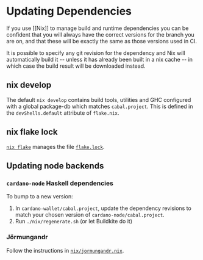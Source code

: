 # Updating Dependencies

If you use [[Nix]] to manage build and runtime dependencies you can be
confident that you will always have the correct versions for the
branch you are on, and that these will be exactly the same as those
versions used in CI.

It is possible to specify any git revision for the dependency and Nix
will automatically build it -- unless it has already been built
in a nix cache -- in which case the build result will be downloaded instead.

## nix develop

The default `nix develop` contains build tools, utilities and GHC
configured with a global package-db which matches `cabal.project`. This
is defined in the `devShells.default` attribute of `flake.nix`.

## nix flake lock

[`nix flake`](https://nixos.wiki/wiki/Flakes) manages the file [`flake.lock`](https://github.com/input-output-hk/cardano-wallet/blob/master/flake.lock).

## Updating node backends

### `cardano-node` Haskell dependencies

To bump to a new version:

1. In `cardano-wallet/cabal.project`, update
   the dependency revisions to match your chosen version of
   `cardano-node/cabal.project`.
2. Run `./nix/regenerate.sh` (or let Buildkite do it)

### Jörmungandr

Follow the instructions in [`nix/jormungandr.nix`](https://github.com/input-output-hk/cardano-wallet/blob/master/nix/jormungandr.nix).
